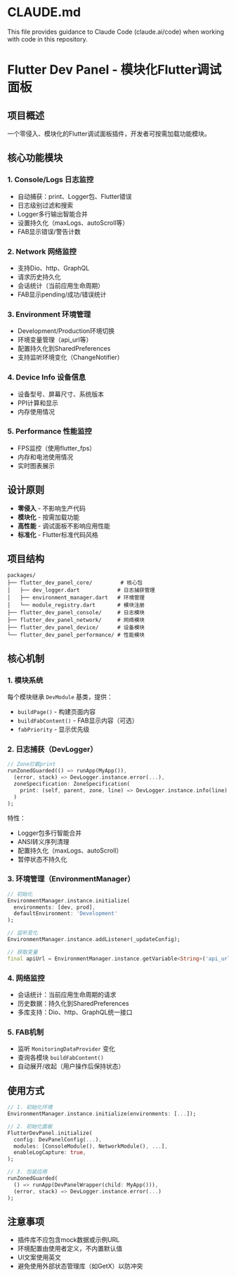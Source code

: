 # CLAUDE.md

This file provides guidance to Claude Code (claude.ai/code) when working with code in this repository.

# Flutter Dev Panel - 模块化Flutter调试面板

## 项目概述
一个零侵入、模块化的Flutter调试面板插件，开发者可按需加载功能模块。

## 核心功能模块

### 1. Console/Logs 日志监控
- 自动捕获：print、Logger包、Flutter错误
- 日志级别过滤和搜索
- Logger多行输出智能合并
- 设置持久化（maxLogs、autoScroll等）
- FAB显示错误/警告计数

### 2. Network 网络监控  
- 支持Dio、http、GraphQL
- 请求历史持久化
- 会话统计（当前应用生命周期）
- FAB显示pending/成功/错误统计

### 3. Environment 环境管理
- Development/Production环境切换
- 环境变量管理（api_url等）
- 配置持久化到SharedPreferences
- 支持监听环境变化（ChangeNotifier）

### 4. Device Info 设备信息
- 设备型号、屏幕尺寸、系统版本
- PPI计算和显示
- 内存使用情况

### 5. Performance 性能监控
- FPS监控（使用flutter_fps）
- 内存和电池使用情况
- 实时图表展示

## 设计原则
- **零侵入** - 不影响生产代码
- **模块化** - 按需加载功能  
- **高性能** - 调试面板不影响应用性能
- **标准化** - Flutter标准代码风格

## 项目结构
```
packages/
├── flutter_dev_panel_core/         # 核心包
│   ├── dev_logger.dart            # 日志捕获管理
│   ├── environment_manager.dart   # 环境管理
│   └── module_registry.dart       # 模块注册
├── flutter_dev_panel_console/     # 日志模块
├── flutter_dev_panel_network/     # 网络模块  
├── flutter_dev_panel_device/      # 设备模块
└── flutter_dev_panel_performance/ # 性能模块
```

## 核心机制

### 1. 模块系统
每个模块继承 `DevModule` 基类，提供：
- `buildPage()` - 构建页面内容
- `buildFabContent()` - FAB显示内容（可选）
- `fabPriority` - 显示优先级

### 2. 日志捕获（DevLogger）
```dart
// Zone拦截print
runZonedGuarded(() => runApp(MyApp()), 
  (error, stack) => DevLogger.instance.error(...),
  zoneSpecification: ZoneSpecification(
    print: (self, parent, zone, line) => DevLogger.instance.info(line)
  )
);
```

特性：
- Logger包多行智能合并
- ANSI转义序列清理
- 配置持久化（maxLogs、autoScroll）
- 暂停状态不持久化

### 3. 环境管理（EnvironmentManager）
```dart
// 初始化
EnvironmentManager.instance.initialize(
  environments: [dev, prod],
  defaultEnvironment: 'Development'
);

// 监听变化
EnvironmentManager.instance.addListener(_updateConfig);

// 获取变量
final apiUrl = EnvironmentManager.instance.getVariable<String>('api_url');
```

### 4. 网络监控
- 会话统计：当前应用生命周期的请求
- 历史数据：持久化到SharedPreferences
- 多库支持：Dio、http、GraphQL统一接口

### 5. FAB机制
- 监听 `MonitoringDataProvider` 变化
- 查询各模块 `buildFabContent()`
- 自动展开/收起（用户操作后保持状态）

## 使用方式

```dart
// 1. 初始化环境
EnvironmentManager.instance.initialize(environments: [...]);

// 2. 初始化面板
FlutterDevPanel.initialize(
  config: DevPanelConfig(...),
  modules: [ConsoleModule(), NetworkModule(), ...],
  enableLogCapture: true,
);

// 3. 包装应用
runZonedGuarded(
  () => runApp(DevPanelWrapper(child: MyApp())),
  (error, stack) => DevLogger.instance.error(...)
);
```

## 注意事项
- 插件库不应包含mock数据或示例URL
- 环境配置由使用者定义，不内置默认值
- UI文案使用英文
- 避免使用外部状态管理库（如GetX）以防冲突